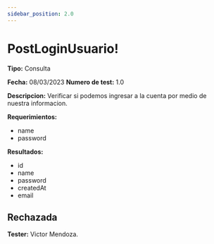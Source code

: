 ```yaml
---
sidebar_position: 2.0
---
```


# PostLoginUsuario!

**Tipo:** Consulta

**Fecha:** 08/03/2023  **Numero de test:** 1.0

**Descripcion:** Verificar si podemos ingresar a la cuenta por medio de nuestra informacion.

**Requerimientos:** 
- name
- password

**Resultados:**
- id
- name
- password
- createdAt
- email 

## Rechazada

**Tester:** Victor Mendoza.